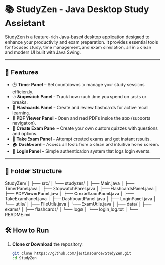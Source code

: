 # 📚 StudyZen - Java Desktop Study Assistant

StudyZen is a feature-rich Java-based desktop application designed to enhance your productivity and exam preparation. It provides essential tools for focused study, time management, and exam simulation, all in a clean and modern UI built with Java Swing.

---

## 🚀 Features

- 🕒 **Timer Panel** – Set countdowns to manage your study sessions efficiently.
- ⏱ **Stopwatch Panel** – Track how much time you spend on tasks or breaks.
- 🧠 **Flashcards Panel** – Create and review flashcards for active recall learning.
- 📄 **PDF Viewer Panel** – Open and read PDFs inside the app (supports navigation).
- 📝 **Create Exam Panel** – Create your own custom quizzes with questions and options.
- 🎯 **Take Exam Panel** – Attempt created exams and get instant results.
- 🏠 **Dashboard** – Access all tools from a clean and intuitive home screen.
- 🔐 **Login Panel** – Simple authentication system that logs login events.

---

## 📁 Folder Structure

StudyZen/
│
├── src/
│ └── studyzen/
│ ├── Main.java
│ ├── TimerPanel.java
│ ├── StopwatchPanel.java
│ ├── FlashcardsPanel.java
│ ├── PDFViewerPanel.java
│ ├── CreateExamPanel.java
│ ├── TakeExamPanel.java
│ ├── DashboardPanel.java
│ ├── LoginPanel.java
│ └── utils/
│ ├── FileUtils.java
│ └── ExamUtils.java
│
├── data/
│ ├── exams/
│ ├── flashcards/
│ └── logs/
│ └── login_log.txt
│
└── README.md

## 🛠 How to Run

1. **Clone or Download** the repository:
   ```bash
   git clone https://github.com/jestinsource/StudyZen.git
   cd StudyZen